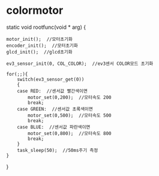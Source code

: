 # colormotor

static void rootfunc(void * arg) {
    
	motor_init();  //모터초기화
	encoder_init();  //모터초기화
	glcd_init();  //glcd초기화

	ev3_sensor_init(0, COL_COLOR);  //ev3센서 COLOR모드 초기화

	for(;;){
		switch(ev3_sensor_get(0))
		{
		case RED:  //센서값 빨간색이면
			motor_set(0,200);  //모터속도 200
			break;
		case GREEN:  //센서값 초록색이면
			motor_set(0,500);  //모터속도 500
			break;
		case BLUE:  //센서값 파란색이면
			motor_set(0,800);  //모터속도 800
			break;
		}
		task_sleep(50);  //50ms주기 측정
	}

}